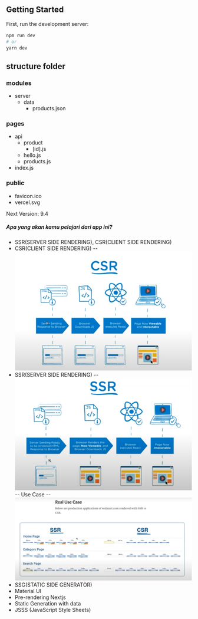 ## Getting Started

First, run the development server:

```bash
npm run dev
# or
yarn dev
```

## structure folder

### modules

- server
  - data
    - products.json

### pages

- api
  - product
    - [id].js
  - hello.js
  - products.js
- index.js

### public

- favicon.ico
- vercel.svg

Next Version: 9.4

##### Apa yang akan kamu pelajari dari app ini?

- SSR(SERVER SIDE RENDERING), CSR(CLIENT SIDE RENDERING)
- CSR(CLIENT SIDE RENDERING)
  -- ![CSR_image](image.png)
- SSR(SERVER SIDE RENDERING)
  -- ![SSR_image](image-1.png)
  -- Use Case
  -- ![USE_CASE_image](image-2.png)
- SSG(STATIC SIDE GENERATOR)
- Material UI
- Pre-rendering Nextjs
- Static Generation with data
- JSSS (JavaScript Style Sheets)
